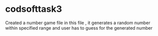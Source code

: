 # codsofttask3
Created a number game file in this file , it generates a random number within specified range  and user has to guess for the generated number
